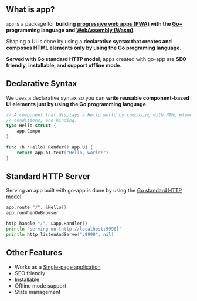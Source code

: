 ## What is app?

`app` is a package for **building [progressive web apps (PWA)](https://developer.mozilla.org/en-US/docs/Web/Progressive_web_apps) with the [Go+](https://goplus.org) programming language and [WebAssembly (Wasm)](https://webassembly.org)**.

Shaping a UI is done by using a **declarative syntax that creates and composes HTML elements only by using the Go programing language**.

**Served with Go standard HTTP model**, apps created with go-app are **SEO friendly, installable, and support offline mode**.

## Declarative Syntax

We uses a declarative syntax so you can **write reusable component-based UI elements just by using the Go programming language**.

```go
// A component that displays a Hello world by composing with HTML elements,
// conditions, and binding.
type Hello struct {
	app.Compo
}

func (h *Hello) Render() app.UI {
	return app.h1.text("Hello, world!")
}
```

## Standard HTTP Server

Serving an app built with go-app is done by using the [Go standard HTTP model](https://golang.org/pkg/net/http).

```go
app.route "/", &Hello{}
app.runWhenOnBrowser

http.handle "/", &app.Handler{}
println "serving on [http://localhost:9990]"
println http.listenAndServe(":9990", nil)
```

## Other Features

- Works as a [Single-page application](https://en.wikipedia.org/wiki/Single-page_application)
- SEO friendly
- Installable
- Offline mode support
- State management
